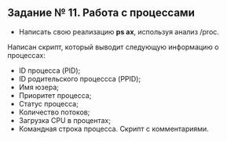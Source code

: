 ## Задание № 11. Работа с процессами ##
- Написать свою реализацию **ps ax**, используя анализ /proc.

Написан скрипт, который выводит следующую информацию о процессах:
- ID процесса (PID);
- ID родительского процессса (PPID);
- Имя юзера;
- Приоритет процесса;
- Статус процесса;
- Количество потоков;
- Загрузка CPU в процентах;
- Командная строка процесса.
Скрипт с комментариями.
